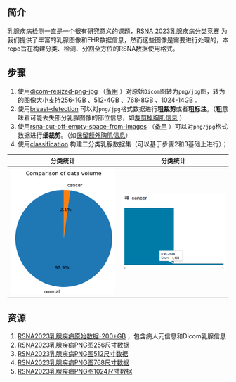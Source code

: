 ## 简介

乳腺疾病检测一直是一个很有研究意义的课题，[RSNA 2023乳腺疾病分类竞赛](https://www.kaggle.com/competitions/rsna-breast-cancer-detection) 为我们提供了丰富的乳腺图像和EHR数据信息，然而这些图像是需要进行处理的，本repo旨在构建分类、检测、分割全方位的RSNA数据使用格式。

## 步骤

1. 使用[dicom-resized-png-jpg](https://www.kaggle.com/code/theoviel/dicom-resized-png-jpg) （[备用](https://github.com/mpu-tt/rsna-breast-dataset/blob/main/code/1-dicom-resized-png-jpg.ipynb) ）对原始`Dicom`图转为`png/jpg`图，转为的图像大小支持[256-1GB](https://www.kaggle.com/datasets/theoviel/rsna-breast-cancer-256-pngs) 、[512-4GB](https://www.kaggle.com/datasets/theoviel/rsna-breast-cancer-512-pngs) 、[768-8GB](https://www.kaggle.com/datasets/theoviel/rsna-breast-cancer-768-pngs) 、[1024-14GB](https://www.kaggle.com/datasets/theoviel/rsna-breast-cancer-1024-pngs) 。
2. 使用[breast-detection](https://github.com/mpu-tt/breast-detection) 可以对`png/jpg`格式数据进行**粗裁剪**或者**粗标注**。（**粗**意味着可能丢失部分乳腺图像的部位信息，如[裁剪掉胸肌信息](https://github.com/mpu-tt/breast-detection/raw/main/images/train_epoch_vis.jpg) ）
3. 使用[rsna-cut-off-empty-space-from-images](https://www.kaggle.com/code/vslaykovsky/rsna-cut-off-empty-space-from-images) （[备用](https://github.com/mpu-tt/rsna-breast-dataset/blob/main/code/2-rsna-cut-off-empty-space-from-images.ipynb) ）可以对`png/jpg`格式数据进行**细裁剪**。（如[保留额外胸肌信息](./images/cut_of_empty.png)）
4. 使用[classification](https://github.com/mpu-tt/rsna-breast-dataset/blob/main/code/3-classification.ipynb) 构建二分类乳腺数据集（可以基于步骤2和3基础上进行）；

|分类统计|分类统计|
|:-:|:-:|
|<img src="./images/normal_cancer.png" width = "400" align=center />|<img src="./images/cancer_count.png" width = "400" align=center />|

## 资源

1. [RSNA2023乳腺疾病原始数据-200+GB](https://www.kaggle.com/competitions/rsna-breast-cancer-detection/data) ，包含病人元信息和Dicom乳腺信息
2. [RSNA2023乳腺疾病PNG图256尺寸数据](https://www.kaggle.com/datasets/theoviel/rsna-breast-cancer-256-pngs) 
3. [RSNA2023乳腺疾病PNG图512尺寸数据](https://www.kaggle.com/datasets/theoviel/rsna-breast-cancer-512-pngs) 
4. [RSNA2023乳腺疾病PNG图768尺寸数据](https://www.kaggle.com/datasets/theoviel/rsna-breast-cancer-768-pngs) 
5. [RSNA2023乳腺疾病PNG图1024尺寸数据](https://www.kaggle.com/datasets/theoviel/rsna-breast-cancer-1024-pngs)
